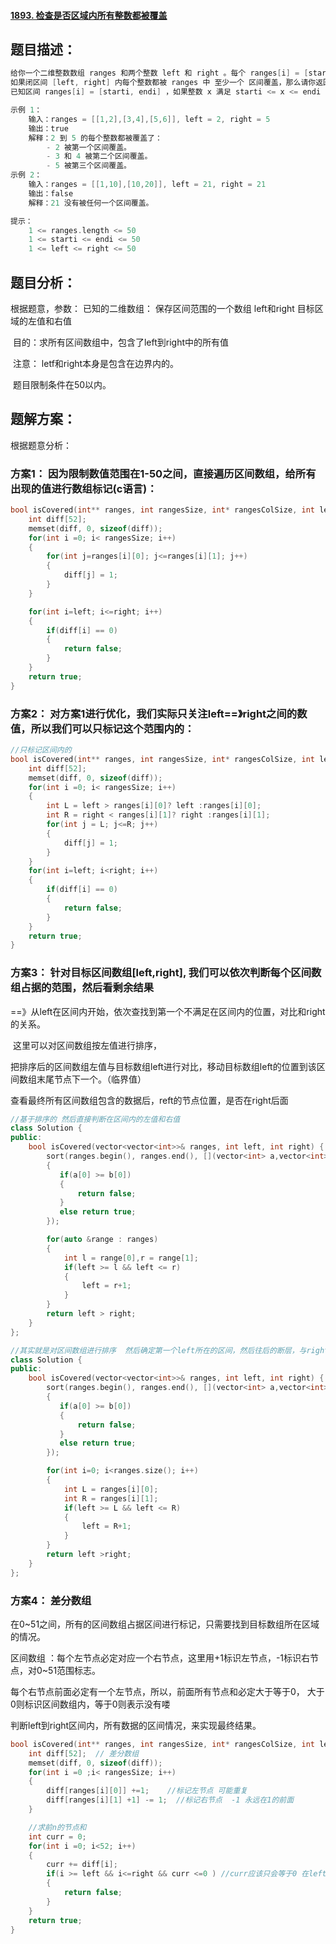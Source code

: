 #### [1893. 检查是否区域内所有整数都被覆盖](https://leetcode-cn.com/problems/check-if-all-the-integers-in-a-range-are-covered/)

## 题目描述：

```c
给你一个二维整数数组 ranges 和两个整数 left 和 right 。每个 ranges[i] = [starti, endi] 表示一个从 starti 到 endi 的 闭区间 。
如果闭区间 [left, right] 内每个整数都被 ranges 中 至少一个 区间覆盖，那么请你返回 true ，否则返回 false 。
已知区间 ranges[i] = [starti, endi] ，如果整数 x 满足 starti <= x <= endi ，那么我们称整数x 被覆盖了。

示例 1：
	输入：ranges = [[1,2],[3,4],[5,6]], left = 2, right = 5
	输出：true
	解释：2 到 5 的每个整数都被覆盖了：
		- 2 被第一个区间覆盖。
		- 3 和 4 被第二个区间覆盖。
		- 5 被第三个区间覆盖。
示例 2：
	输入：ranges = [[1,10],[10,20]], left = 21, right = 21
	输出：false
	解释：21 没有被任何一个区间覆盖。

提示：
	1 <= ranges.length <= 50
	1 <= starti <= endi <= 50
	1 <= left <= right <= 50
```

## 题目分析：

根据题意，参数： 已知的二维数组： 保存区间范围的一个数组    left和right 目标区域的左值和右值

​				   目的：求所有区间数组中，包含了left到right中的所有值

​					注意： letf和right本身是包含在边界内的。 

​								题目限制条件在50以内。

## 题解方案：

根据题意分析：

### 方案1： 因为限制数值范围在1-50之间，直接遍历区间数组，给所有出现的值进行数组标记(c语言)：

```c
bool isCovered(int** ranges, int rangesSize, int* rangesColSize, int left, int right){
	int diff[52];
	memset(diff, 0, sizeof(diff));
	for(int i =0; i< rangesSize; i++)
	{
		for(int j=ranges[i][0]; j<=ranges[i][1]; j++)
		{
			diff[j] = 1;
		}
	}

	for(int i=left; i<=right; i++)
	{
		if(diff[i] == 0)
		{
			return false;
		}
	}
	return true;
}
```

### 方案2： 对方案1进行优化，我们实际只关注left==》right之间的数值，所以我们可以只标记这个范围内的：

```c
//只标记区间内的
bool isCovered(int** ranges, int rangesSize, int* rangesColSize, int left, int right){
	int diff[52];
	memset(diff, 0, sizeof(diff));
	for(int i =0; i< rangesSize; i++)
	{
		int L = left > ranges[i][0]? left :ranges[i][0];
		int R = right < ranges[i][1]? right :ranges[i][1];
		for(int j = L; j<=R; j++)
		{
			diff[j] = 1;
		}
	}
	for(int i=left; i<right; i++)
	{
		if(diff[i] == 0)
		{
			return false;
		}
	}
	return true;
}
```

### 方案3： 针对目标区间数组[left,right], 我们可以依次判断每个区间数组占据的范围，然后看剩余结果

​				==》从left在区间内开始，依次查找到第一个不满足在区间内的位置，对比和right的关系。

​	这里可以对区间数组按左值进行排序，

​	把排序后的区间数组左值与目标数组left进行对比，移动目标数组left的位置到该区间数组末尾节点下一个。（临界值）

​	查看最终所有区间数组包含的数据后，reft的节点位置，是否在right后面

```c++
//基于排序的 然后直接判断在区间内的左值和右值
class Solution {
public:
    bool isCovered(vector<vector<int>>& ranges, int left, int right) {
    	sort(ranges.begin(), ranges.end(), [](vector<int> a,vector<int> b) ->bool
        {
           if(a[0] >= b[0])
           {
               return false;
           }
           else return true;
        });

    	for(auto &range : ranges)
        {
            int l = range[0],r = range[1];
            if(left >= l && left <= r)
            {
                left = r+1;
            }
        }
        return left > right;
    }
};

//其实就是对区间数组进行排序  然后确定第一个left所在的区间，然后往后的断层，与right进行判断
class Solution {
public:
    bool isCovered(vector<vector<int>>& ranges, int left, int right) {
    	sort(ranges.begin(), ranges.end(), [](vector<int> a,vector<int> b) ->bool
        {
           if(a[0] >= b[0])
           {
               return false;
           }
           else return true;
        });

    	for(int i=0; i<ranges.size(); i++)
    	{
    		int L = ranges[i][0];
    		int R = ranges[i][1];
    		if(left >= L && left <= R)
    		{
    			left = R+1;
    		}
    	}
    	return left >right;
    }
};

```

### 方案4： 差分数组

在0~51之间，所有的区间数组占据区间进行标记，只需要找到目标数组所在区域的情况。

区间数组 ：每个左节点必定对应一个右节点，这里用+1标识左节点，-1标识右节点，对0~51范围标志。

每个右节点前面必定有一个左节点，所以，前面所有节点和必定大于等于0，  大于0则标识区间数组内，等于0则表示没有喽

判断left到right区间内，所有数据的区间情况，来实现最终结果。

```c
bool isCovered(int** ranges, int rangesSize, int* rangesColSize, int left, int right) {
	int diff[52];  // 差分数组
   	memset(diff, 0, sizeof(diff));
   	for(int i =0 ;i< rangesSize; i++)
   	{
   		diff[ranges[i][0]] +=1;    //标记左节点 可能重复  
   		diff[ranges[i][1] +1] -= 1;  //标记右节点  -1 永远在1的前面
   	}

   	//求前n的节点和
   	int curr = 0;
   	for(int i =0; i<52; i++)
   	{
   		curr += diff[i];
   		if(i >= left && i<=right && curr <=0 ) //curr应该只会等于0 在left==》right区间中找到和小于0的节点
   		{
   			return false;
   		}
   	}
   	return true;
}
```

